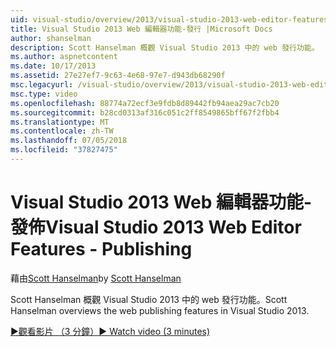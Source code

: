 ```yaml
---
uid: visual-studio/overview/2013/visual-studio-2013-web-editor-features-publishing
title: Visual Studio 2013 Web 編輯器功能-發行 |Microsoft Docs
author: shanselman
description: Scott Hanselman 概觀 Visual Studio 2013 中的 web 發行功能。
ms.author: aspnetcontent
ms.date: 10/17/2013
ms.assetid: 27e27ef7-9c63-4e68-97e7-d943db68290f
msc.legacyurl: /visual-studio/overview/2013/visual-studio-2013-web-editor-features-publishing
msc.type: video
ms.openlocfilehash: 88774a72ecf3e9fdb8d89442fb94aea29ac7cb20
ms.sourcegitcommit: b28cd0313af316c051c2ff8549865bff67f2fbb4
ms.translationtype: MT
ms.contentlocale: zh-TW
ms.lasthandoff: 07/05/2018
ms.locfileid: "37827475"
---
```

<a name="visual-studio-2013-web-editor-features---publishing"></a><span data-ttu-id="a1795-103">Visual Studio 2013 Web 編輯器功能-發佈</span><span class="sxs-lookup"><span data-stu-id="a1795-103">Visual Studio 2013 Web Editor Features - Publishing</span></span>
====================
<span data-ttu-id="a1795-104">藉由[Scott Hanselman](https://github.com/shanselman)</span><span class="sxs-lookup"><span data-stu-id="a1795-104">by [Scott Hanselman](https://github.com/shanselman)</span></span>

<span data-ttu-id="a1795-105">Scott Hanselman 概觀 Visual Studio 2013 中的 web 發行功能。</span><span class="sxs-lookup"><span data-stu-id="a1795-105">Scott Hanselman overviews the web publishing features in Visual Studio 2013.</span></span>

[<span data-ttu-id="a1795-106">&#9654;觀看影片 （3 分鐘）</span><span class="sxs-lookup"><span data-stu-id="a1795-106">&#9654; Watch video (3 minutes)</span></span>](https://channel9.msdn.com/Blogs/ASP-NET-Site-Videos/visual-studio-2013-web-editor-features-publishing)
